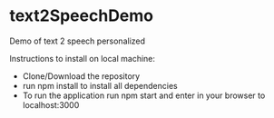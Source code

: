 # text2SpeechDemo
Demo of text 2 speech personalized 

Instructions to install on local machine:

 - Clone/Download the repository
 - run npm install to install all dependencies
 - To run the application run npm start and enter in your browser to localhost:3000
 
